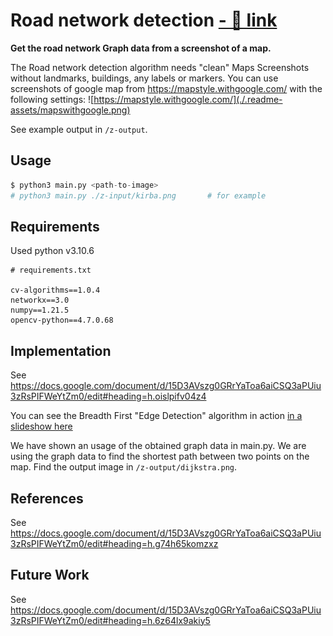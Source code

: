 # Road network detection [- 🔗 link ](https://twitter.com/ashuvssut/status/1625592282820014080)

**Get the road network Graph data from a screenshot of a map.**

The Road network detection algorithm needs "clean" Maps Screenshots without landmarks, buildings, any labels or markers. You can use screenshots of google map from https://mapstyle.withgoogle.com/ with the following settings:
![https://mapstyle.withgoogle.com/](./.readme-assets/mapswithgoogle.png)

See example output in `/z-output`.
## Usage
```python
$ python3 main.py <path-to-image>
# python3 main.py ./z-input/kirba.png       # for example
```

## Requirements
Used python v3.10.6
```
# requirements.txt

cv-algorithms==1.0.4
networkx==3.0
numpy==1.21.5
opencv-python==4.7.0.68
```

## Implementation
See https://docs.google.com/document/d/15D3AVszg0GRrYaToa6aiCSQ3aPUiu3zRsPIFWeYtZm0/edit#heading=h.oislpifv04z4

You can see the Breadth First "Edge Detection" algorithm in action [in a slideshow here](https://docs.google.com/presentation/d/1I4JrSvUXaEOuzL2AZwUUu5KkkLu7RaX-3920_7mUSZk/edit#slide=id.g24036727402_0_0)

We have shown an usage of the obtained graph data in main.py. We are using the graph data to find the shortest path between two points on the map. Find the output image in `/z-output/dijkstra.png`.

## References
See https://docs.google.com/document/d/15D3AVszg0GRrYaToa6aiCSQ3aPUiu3zRsPIFWeYtZm0/edit#heading=h.g74h65komzxz

## Future Work
See https://docs.google.com/document/d/15D3AVszg0GRrYaToa6aiCSQ3aPUiu3zRsPIFWeYtZm0/edit#heading=h.6z64lx9akiy5
